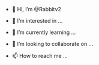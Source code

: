 - 👋 Hi, I’m @Rabbitv2

- 👀 I’m interested in ...

- 🌱 I’m currently learning ...

- 💞️ I’m looking to collaborate on ...

- 📫 How to reach me ...

